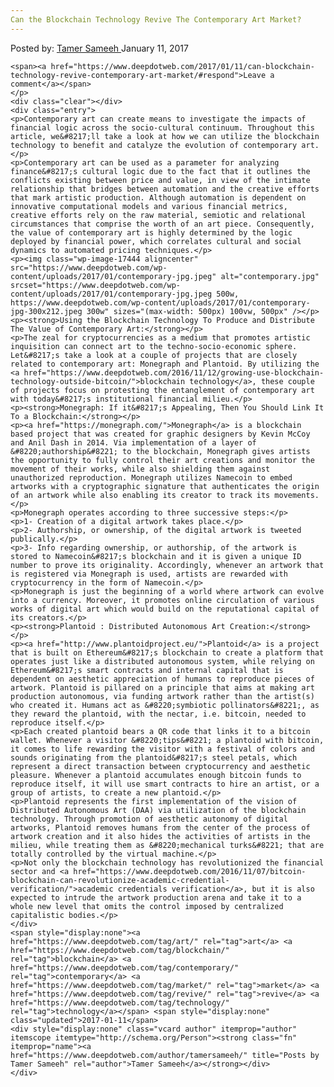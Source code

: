 ```yaml
---
Can the Blockchain Technology Revive The Contemporary Art Market?
---
```

<article class="post-listing post-17439 post type-post status-publish format-standard has-post-thumbnail hentry  tag-art tag-blockchain tag-contemporary tag-market tag-revive tag-technology">
    <div class="post-inner">
        <span>Posted by: <a href="https://www.deepdotweb.com/author/tamersameeh/" title="">Tamer Sameeh </a></span>
    <span>January 11, 2017</span>
    
    <span><a href="https://www.deepdotweb.com/2017/01/11/can-blockchain-technology-revive-contemporary-art-market/#respond">Leave a comment</a></span>
    </p>
    <div class="clear"></div>
    <div class="entry">
    <p>Contemporary art can create means to investigate the impacts of financial logic across the socio-cultural continuum. Throughout this article, we&#8217;ll take a look at how we can utilize the blockchain technology to benefit and catalyze the evolution of contemporary art.</p>
    <p>Contemporary art can be used as a parameter for analyzing finance&#8217;s cultural logic due to the fact that it outlines the conflicts existing between price and value, in view of the intimate relationship that bridges between automation and the creative efforts that mark artistic production. Although automation is dependent on innovative computational models and various financial metrics, creative efforts rely on the raw material, semiotic and relational circumstances that comprise the worth of an art piece. Consequently, the value of contemporary art is highly determined by the logic deployed by financial power, which correlates cultural and social dynamics to automated pricing techniques.</p>
    <p><img class="wp-image-17444 aligncenter" src="https://www.deepdotweb.com/wp-content/uploads/2017/01/contemporary-jpg.jpeg" alt="contemporary.jpg" srcset="https://www.deepdotweb.com/wp-content/uploads/2017/01/contemporary-jpg.jpeg 500w, https://www.deepdotweb.com/wp-content/uploads/2017/01/contemporary-jpg-300x212.jpeg 300w" sizes="(max-width: 500px) 100vw, 500px" /></p>
    <p><strong>Using the Blockchain Technology To Produce and Distribute The Value of Contemporary Art:</strong></p>
    <p>The zeal for cryptocurrencies as a medium that promotes artistic inquisition can connect art to the techno-socio-economic sphere. Let&#8217;s take a look at a couple of projects that are closely related to contemporary art: Monegraph and Plantoid. By utilizing the <a href="https://www.deepdotweb.com/2016/11/12/growing-use-blockchain-technology-outside-bitcoin/">blockchain technology</a>, these couple of projects focus on protesting the entanglement of contemporary art with today&#8217;s institutional financial milieu.</p>
    <p><strong>Monegraph: If it&#8217;s Appealing, Then You Should Link It To a Blockchain:</strong></p>
    <p><a href="https://monegraph.com/">Monegraph</a> is a blockchain based project that was created for graphic designers by Kevin McCoy and Anil Dash in 2014. Via implementation of a layer of &#8220;authorship&#8221; to the blockchain, Monegraph gives artists the opportunity to fully control their art creations and monitor the movement of their works, while also shielding them against unauthorized reproduction. Monegraph utilizes Namecoin to embed artworks with a cryptographic signature that authenticates the origin of an artwork while also enabling its creator to track its movements.</p>
    <p>Monegraph operates according to three successive steps:</p>
    <p>1- Creation of a digital artwork takes place.</p>
    <p>2- Authorship, or ownership, of the digital artwork is tweeted publically.</p>
    <p>3- Info regarding ownership, or authorship, of the artwork is stored to Namecoin&#8217;s blockchain and it is given a unique ID number to prove its originality. Accordingly, whenever an artwork that is registered via Monegraph is used, artists are rewarded with cryptocurrency in the form of Namecoin.</p>
    <p>Monegraph is just the beginning of a world where artwork can evolve into a currency. Moreover, it promotes online circulation of various works of digital art which would build on the reputational capital of its creators.</p>
    <p><strong>Plantoid : Distributed Autonomous Art Creation:</strong></p>
    <p><a href="http://www.plantoidproject.eu/">Plantoid</a> is a project that is built on Ethereum&#8217;s blockchain to create a platform that operates just like a distributed autonomous system, while relying on Ethereum&#8217;s smart contracts and internal capital that is dependent on aesthetic appreciation of humans to reproduce pieces of artwork. Plantoid is pillared on a principle that aims at making art production autonomous, via funding artwork rather than the artist(s) who created it. Humans act as &#8220;symbiotic pollinators&#8221;, as they reward the plantoid, with the nectar, i.e. bitcoin, needed to reproduce itself.</p>
    <p>Each created plantoid bears a QR code that links it to a bitcoin wallet. Whenever a visitor &#8220;tips&#8221; a plantoid with bitcoin, it comes to life rewarding the visitor with a festival of colors and sounds originating from the plantoid&#8217;s steel petals, which represent a direct transaction between cryptocurrency and aesthetic pleasure. Whenever a plantoid accumulates enough bitcoin funds to reproduce itself, it will use smart contracts to hire an artist, or a group of artists, to create a new plantoid.</p>
    <p>Plantoid represents the first implementation of the vision of Distributed Autonomous Art (DAA) via utilization of the blockchain technology. Through promotion of aesthetic autonomy of digital artworks, Plantoid removes humans from the center of the process of artwork creation and it also hides the activities of artists in the milieu, while treating them as &#8220;mechanical turks&#8221; that are totally controlled by the virtual machine.</p>
    <p>Not only the blockchain technology has revolutionized the financial sector and <a href="https://www.deepdotweb.com/2016/11/07/bitcoin-blockchain-can-revolutionize-academic-credential-verification/">academic credentials verification</a>, but it is also expected to intrude the artwork production arena and take it to a whole new level that omits the control imposed by centralized capitalistic bodies.</p>
    </div>
    <span style="display:none"><a href="https://www.deepdotweb.com/tag/art/" rel="tag">art</a> <a href="https://www.deepdotweb.com/tag/blockchain/" rel="tag">blockchain</a> <a href="https://www.deepdotweb.com/tag/contemporary/" rel="tag">contemporary</a> <a href="https://www.deepdotweb.com/tag/market/" rel="tag">market</a> <a href="https://www.deepdotweb.com/tag/revive/" rel="tag">revive</a> <a href="https://www.deepdotweb.com/tag/technology/" rel="tag">technology</a></span> <span style="display:none" class="updated">2017-01-11</span>
    <div style="display:none" class="vcard author" itemprop="author" itemscope itemtype="http://schema.org/Person"><strong class="fn" itemprop="name"><a href="https://www.deepdotweb.com/author/tamersameeh/" title="Posts by Tamer Sameeh" rel="author">Tamer Sameeh</a></strong></div>
    </div>
</article>

